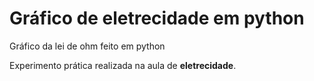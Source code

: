 # Gráfico de eletrecidade em python
Gráfico da lei de ohm feito em python

Experimento prática realizada na aula de **eletrecidade**.
